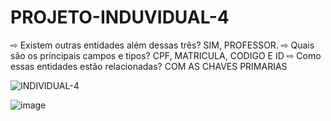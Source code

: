 # PROJETO-INDUVIDUAL-4
⇨ Existem outras entidades além dessas três?
SIM, PROFESSOR.
⇨ Quais são os principais campos e tipos?
CPF, MATRICULA, CODIGO E ID
⇨ Como essas entidades estão relacionadas?
COM AS CHAVES PRIMARIAS


![INDIVIDUAL-4](https://user-images.githubusercontent.com/99221907/226135290-971f7d00-ad5e-4a53-bf3d-33792769a0ad.png)


![image](https://user-images.githubusercontent.com/99221907/226150342-697f00df-05f3-4113-bea9-1633b27afee9.png)


